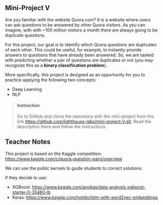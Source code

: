 
## Mini-Project V
Are you familiar with the website Quora.com? It is a website where users can ask questions to be answered by other Quora visitors. As you can imagine, with with ~100 million visitors a month there are always going to be duplicate questions. 

For this project, our goal is to identify which Quora questions are duplicates of each other. This could be useful, for example, to instantly provide answers to questions that have already been answered. So, we are tasked with predicting whether a pair of questions are duplicates or not (you may recognize this as a **binary classification problem**).

More specifically, this project is designed as an opportunity for you to practice applying the following two concepts:

- Deep Learning
- NLP

> #### Instruction
> Go to GitHub and clone the repository with the mini-project from the link https://github.com/lighthouse-labs/mini-project-V.git. Read the description there and follow the instructions.



## Teacher Notes

This project is based on the Kaggle competition: https://www.kaggle.com/c/quora-question-pairs/overview

We can use the public kernels to guide students to correct solutions:

if they decide to use:

- XGBoost: https://www.kaggle.com/anokas/data-analysis-xgboost-starter-0-35460-lb
- Keras: https://www.kaggle.com/lystdo/lstm-with-word2vec-embeddings


